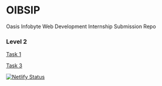 # OIBSIP
Oasis Infobyte Web Development Internship Submission Repo

### Level 2

[Task 1](https://oasis.ajaykumarvarma.in/LEVEL-2_TASK_1/index.html)

[Task 3](https://graceful-fudge-c0a7a9.netlify.app/)

[![Netlify Status](https://api.netlify.com/api/v1/badges/44d387f0-01a5-4cd1-971d-feadd56c6d4e/deploy-status)](https://app.netlify.com/sites/graceful-fudge-c0a7a9/deploys)
